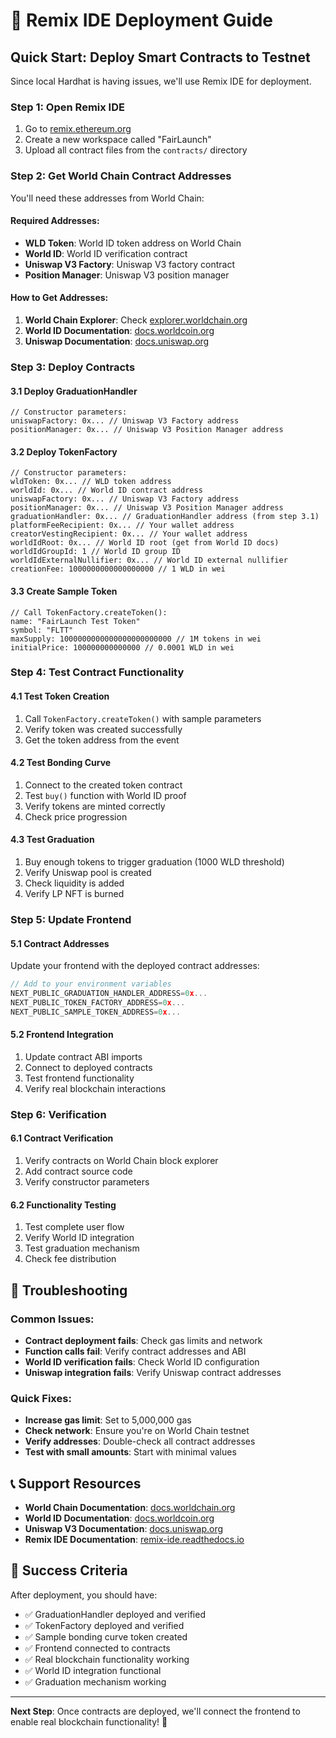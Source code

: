 # 🚀 Remix IDE Deployment Guide

## **Quick Start: Deploy Smart Contracts to Testnet**

Since local Hardhat is having issues, we'll use Remix IDE for deployment.

### **Step 1: Open Remix IDE**
1. Go to [remix.ethereum.org](https://remix.ethereum.org)
2. Create a new workspace called "FairLaunch"
3. Upload all contract files from the `contracts/` directory

### **Step 2: Get World Chain Contract Addresses**

You'll need these addresses from World Chain:

#### **Required Addresses:**
- **WLD Token**: World ID token address on World Chain
- **World ID**: World ID verification contract
- **Uniswap V3 Factory**: Uniswap V3 factory contract
- **Position Manager**: Uniswap V3 position manager

#### **How to Get Addresses:**
1. **World Chain Explorer**: Check [explorer.worldchain.org](https://explorer.worldchain.org)
2. **World ID Documentation**: [docs.worldcoin.org](https://docs.worldcoin.org)
3. **Uniswap Documentation**: [docs.uniswap.org](https://docs.uniswap.org)

### **Step 3: Deploy Contracts**

#### **3.1 Deploy GraduationHandler**
```solidity
// Constructor parameters:
uniswapFactory: 0x... // Uniswap V3 Factory address
positionManager: 0x... // Uniswap V3 Position Manager address
```

#### **3.2 Deploy TokenFactory**
```solidity
// Constructor parameters:
wldToken: 0x... // WLD token address
worldId: 0x... // World ID contract address
uniswapFactory: 0x... // Uniswap V3 Factory address
positionManager: 0x... // Uniswap V3 Position Manager address
graduationHandler: 0x... // GraduationHandler address (from step 3.1)
platformFeeRecipient: 0x... // Your wallet address
creatorVestingRecipient: 0x... // Your wallet address
worldIdRoot: 0x... // World ID root (get from World ID docs)
worldIdGroupId: 1 // World ID group ID
worldIdExternalNullifier: 0x... // World ID external nullifier
creationFee: 1000000000000000000 // 1 WLD in wei
```

#### **3.3 Create Sample Token**
```solidity
// Call TokenFactory.createToken():
name: "FairLaunch Test Token"
symbol: "FLTT"
maxSupply: 1000000000000000000000000 // 1M tokens in wei
initialPrice: 100000000000000 // 0.0001 WLD in wei
```

### **Step 4: Test Contract Functionality**

#### **4.1 Test Token Creation**
1. Call `TokenFactory.createToken()` with sample parameters
2. Verify token was created successfully
3. Get the token address from the event

#### **4.2 Test Bonding Curve**
1. Connect to the created token contract
2. Test `buy()` function with World ID proof
3. Verify tokens are minted correctly
4. Check price progression

#### **4.3 Test Graduation**
1. Buy enough tokens to trigger graduation (1000 WLD threshold)
2. Verify Uniswap pool is created
3. Check liquidity is added
4. Verify LP NFT is burned

### **Step 5: Update Frontend**

#### **5.1 Contract Addresses**
Update your frontend with the deployed contract addresses:

```typescript
// Add to your environment variables
NEXT_PUBLIC_GRADUATION_HANDLER_ADDRESS=0x...
NEXT_PUBLIC_TOKEN_FACTORY_ADDRESS=0x...
NEXT_PUBLIC_SAMPLE_TOKEN_ADDRESS=0x...
```

#### **5.2 Frontend Integration**
1. Update contract ABI imports
2. Connect to deployed contracts
3. Test frontend functionality
4. Verify real blockchain interactions

### **Step 6: Verification**

#### **6.1 Contract Verification**
1. Verify contracts on World Chain block explorer
2. Add contract source code
3. Verify constructor parameters

#### **6.2 Functionality Testing**
1. Test complete user flow
2. Verify World ID integration
3. Test graduation mechanism
4. Check fee distribution

## **🔧 Troubleshooting**

### **Common Issues:**
- **Contract deployment fails**: Check gas limits and network
- **Function calls fail**: Verify contract addresses and ABI
- **World ID verification fails**: Check World ID configuration
- **Uniswap integration fails**: Verify Uniswap contract addresses

### **Quick Fixes:**
- **Increase gas limit**: Set to 5,000,000 gas
- **Check network**: Ensure you're on World Chain testnet
- **Verify addresses**: Double-check all contract addresses
- **Test with small amounts**: Start with minimal values

## **📞 Support Resources**

- **World Chain Documentation**: [docs.worldchain.org](https://docs.worldchain.org)
- **World ID Documentation**: [docs.worldcoin.org](https://docs.worldcoin.org)
- **Uniswap V3 Documentation**: [docs.uniswap.org](https://docs.uniswap.org)
- **Remix IDE Documentation**: [remix-ide.readthedocs.io](https://remix-ide.readthedocs.io)

## **🎯 Success Criteria**

After deployment, you should have:
- ✅ GraduationHandler deployed and verified
- ✅ TokenFactory deployed and verified
- ✅ Sample bonding curve token created
- ✅ Frontend connected to contracts
- ✅ Real blockchain functionality working
- ✅ World ID integration functional
- ✅ Graduation mechanism working

---

**Next Step**: Once contracts are deployed, we'll connect the frontend to enable real blockchain functionality! 🚀

